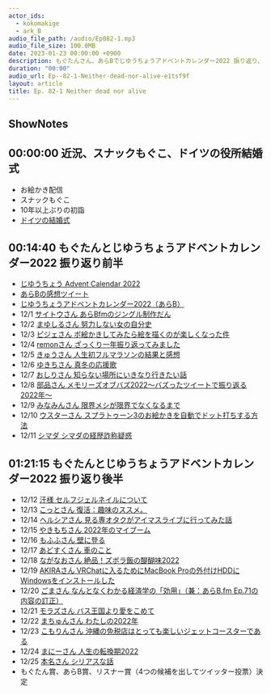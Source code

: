 ```yaml
---
actor_ids:
  - kokomakige
  - ark_B
audio_file_path: /audio/Ep082-1.mp3
audio_file_size: 100.0MB
date: 2023-01-23 00:00:00 +0900
description: もぐたんさん、あらBでじゆうちょうアドベントカレンダー2022 振り返り、もぐたん賞、あらB賞、リスナー賞の候補4名発表などについて話しました。
duration: "00:00"
audio_url: Ep--82-1-Neither-dead-nor-alive-e1tsf9f
layout: article
title: Ep. 82-1 Neither dead nor alive
---
```

## ShowNotes

## 00:00:00 近況、スナックもぐこ、ドイツの役所結婚式

* お絵かき配信
* スナックもぐこ
* 10年以上ぶりの初詣
* [ドイツの結婚式](https://dododoitsu.com/%E3%83%89%E3%82%A4%E3%83%84%E3%81%AE%E7%B5%90%E5%A9%9A%E5%BC%8F/)

## 00:14:40 もぐたんとじゆうちょうアドベントカレンダー2022 振り返り前半

* [じゆうちょう Advent Calendar 2022](https://adventar.org/calendars/8066)
* [あらBの感想ツイート](https://twitter.com/ark_B/status/1598138920994476032?s=20&t=F1-8iGySHM7mEAqcJ5jmOg)
* [じゆうちょうアドベントカレンダー2022（あらB）](https://note.com/arkb/n/n6a8001be8a58)
* 12/1 [サイトウさん あらBfmのジングル制作だん](https://note.com/naokisaito/n/n9ddd6decd470)
* 12/2 [まゆしるさん 努力しない女の自分史](https://note.com/shirushirun/n/n1e94ea5b2b6e)
* 12/3 [ピジェさん ポ絵かきしてみたら絵を描くのが楽しくなった件](https://isomocha.hatenablog.com/entry/2022/12/03/213006)
* 12/4 [remonさん ざっくり一年振り返ってみました](https://note.com/runningremon/n/n2df437a352ce)
* 12/5 [きゅうさん 人生初フルマラソンの結果と感想](https://note.com/memo_takashi/n/nde3e8837a8ca)
* 12/6 [ゆきちさん 真冬の応援歌](https://note.com/ykc_250/n/nbcd3853a729f)
* 12/7 [おしりさん 知らない場所にいきなり行きたい話](https://note.com/romancing_park/n/n2da5e75f6148)
* 12/8 [部品さん メモリーズオブバズ2022～バズったツイートで振り返る2022年～](https://buhin-blog.blogspot.com/2022/12/20222022.html)
* 12/9 [みなみんさん 限界メシが限界でなくなるまで](https://note.com/azuma_chan/n/n3aede3ee7022)
* 12/10 [ウスターさん スプラトゥーン3のお絵かきを自動でドット打ちする方法](https://yamamochi.com/splatoon3_autodotillust1/)
* 12/11 [シマダ シマダの経歴詐称疑惑](https://note.com/_buumm/n/n96aac476ad1a)

## 01:21:15 もぐたんとじゆうちょうアドベントカレンダー2022 振り返り後半

* 12/12 [汗様 セルフジェルネイルについて](https://note.com/ase_sama/n/n2b754778d2b7)
* 12/13 [こっとさん 復活：趣味のススメ。](https://cot.hatenablog.com/entry/2022/12/13/222641)
* 12/14 [ヘルシアさん 見る専オタクがアイマスライブに行ってみた話](https://note.com/heal_corp/n/n0e107e4bd674)
* 12/15 [やきもちさん 2022年のマイブーム](https://note.com/y_mc/n/nee20c65dca21)
* 12/16 [もふふさん 壁に登る](https://note.com/mof_mmm/n/nd66b2159bf11)
* 12/17 [あどすくさん 車のこと](https://note.com/adscft/n/nb6a5c02e0b33)
* 12/18 [ながなおさん 絶品！ズボラ飯の醍醐味2022](https://ameblo.jp/naganao-surface/entry-12779991098.html)
* 12/19 [AKIRAさん VRChatに入るためにMacBook Proの外付けHDDにWindowsをインストールした](https://zenn.dev/akira_miyake/articles/5f67b5a4ed5db1)
* 12/20 [ごまさん なんとなくわかる経済学の「効用」（兼：あらB.fm Ep.71の内容の訂正）](https://note.com/sesame_elegy/n/nda0744f60358)
* 12/21 [モラズさん バス王国より愛をこめて](https://blog.goo.ne.jp/morazu/e/39eff1c8ac364cb18752a19646da9fe0)
* 12/22 [まちゅんさん わたしの2022年](https://kajilaw.com/%E3%82%8F%E3%81%9F%E3%81%97%E3%81%AE2022%E5%B9%B4/)
* 12/23 [こもりんさん 沖縄の免税店はとっても楽しいジェットコースターである](https://iekomori.hatenablog.com/entry/2022/12/23/090122?_ga=2.49403174.1835723414.1671710780-1141569623.1671358849)
* 12/24 [まにーさん 人生の転換期2022](https://note.com/maraky99/n/nec0658721711)
* 12/25 [本名さん シリアスな話](https://syu-ya.hatenablog.com/entry/2022/12/25/124804)
* もぐたん賞、あらB賞、リスナー賞（4つの候補を出してツイッター投票）決定